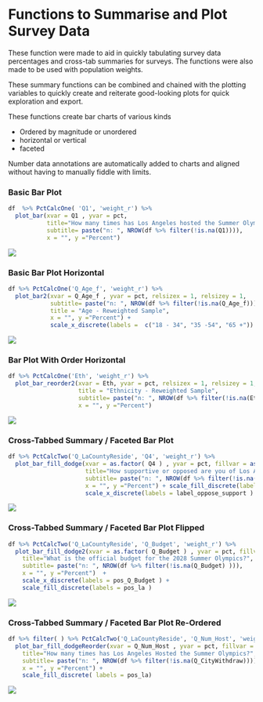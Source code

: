 # Functions to Summarise and Plot Survey Data

These function were made to aid in quickly tabulating survey data percentages and cross-tab summaries for surveys. The functions were also made to be used with population
weights.

These summary functions can be combined and chained with the plotting variables 
to quickly create and reiterate good-looking plots for quick exploration and export.

These functions create bar charts of various kinds

* Ordered by magnitude or unordered
* horizontal or vertical
* faceted

Number data annotations are automatically added to charts and aligned without having
to manually fiddle with limits.

### Basic Bar Plot

```r
df  %>% PctCalcOne( 'Q1', 'weight_r') %>% 
  plot_bar(xvar = Q1 , yvar = pct, 
           title="How many times has Los Angeles hosted the Summer Olympics?",
           subtitle= paste("n: ", NROW(df %>% filter(!is.na(Q1)))),
           x = "", y ="Percent") 
```
<img src="\example_charts\1_basic_bar.emf">


### Basic Bar Plot Horizontal

```r
df %>% PctCalcOne('Q_Age_f', 'weight_r') %>% 
  plot_bar2(xvar = Q_Age_f , yvar = pct, relsizex = 1, relsizey = 1, 
            subtitle= paste("n: ", NROW(df %>% filter(!is.na(Q_Age_f)))),
            title = "Age - Reweighted Sample",
            x = "", y ="Percent") + 
            scale_x_discrete(labels =  c("18 - 34", "35 -54", "65 +")) 
````
<img src="\example_charts\2_basic_bar_flipped.emf">


### Bar Plot With Order Horizontal

```r
df %>% PctCalcOne('Eth', 'weight_r') %>% 
  plot_bar_reorder2(xvar = Eth, yvar = pct, relsizex = 1, relsizey = 1, 
                    title = "Ethnicity - Reweighted Sample",
                    subtitle= paste("n: ", NROW(df %>% filter(!is.na(Eth)))),
                    x = "", y ="Percent")
```
<img src="\example_charts\3_basic_bar_ order_flipped.emf">


### Cross-Tabbed Summary / Faceted Bar Plot

```r
df %>% PctCalcTwo('Q_LaCountyReside', 'Q4', 'weight_r') %>% 
  plot_bar_fill_dodge(xvar = as.factor( Q4 ) , yvar = pct, fillvar = as.factor(Q_LaCountyReside),  
                      title="How supportive or opposed are you of Los Angeles hosting the Summer Olympic Games in 2028?",
                      subtitle= paste("n: ", NROW(df %>% filter(!is.na(Q4) ))),
                      x = "", y ="Percent") + scale_fill_discrete(labels = label_la )  +                        
                      scale_x_discrete(labels = label_oppose_support )
```
<img src="\example_charts\4_faceted_bar_vertical.emf">


### Cross-Tabbed Summary / Faceted Bar Plot Flipped

```r
df %>% PctCalcTwo('Q_LaCountyReside', 'Q_Budget', 'weight_r') %>% 
  plot_bar_fill_dodge2(xvar = as.factor( Q_Budget ) , yvar = pct, fillvar = as.factor(Q_LaCountyReside),
    title="What is the official budget for the 2028 Summer Olympics?", flip = TRUE,
    subtitle= paste("n: ", NROW(df %>% filter(!is.na(Q_Budget) ))),
    x = "", y ="Percent")  + 
    scale_x_discrete(labels = pos_Q_Budget ) + 
    scale_fill_discrete(labels = pos_la ) 
```

<img src="\example_charts\5_faceted_bar_horizontal.emf">

### Cross-Tabbed Summary / Faceted Bar Plot Re-Ordered

```r
df %>% filter( ) %>% PctCalcTwo('Q_LaCountyReside', 'Q_Num_Host', 'weight_r') %>% 
  plot_bar_fill_dodgeReorder(xvar = Q_Num_Host , yvar = pct, fillvar =  as.factor(Q_LaCountyReside),
    title="How many times has Los Angeles Hosted the Summer Olympics?",
    subtitle= paste("n: ", NROW(df %>% filter(!is.na(Q_CityWithdraw)))),
    x = "", y ="Percent") + 
    scale_fill_discrete( labels = pos_la)
```
<img src="\example_charts\6_faceted_bar_ordered_vertical.emf">
